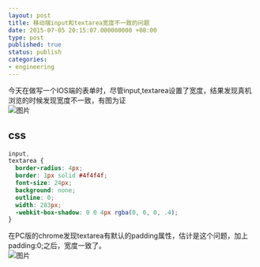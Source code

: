 ```yaml
---
layout: post
title: 移动端input和textarea宽度不一致的问题
date: 2015-07-05 20:15:07.000000000 +08:00
type: post
published: true
status: publish
categories:
- engineering
---
```

今天在做写一个IOS端的表单时，尽管input,textarea设置了宽度，结果发现真机浏览的时候发现宽度不一致，有图为证   
![图片](https://og5r5kasb.qnssl.com/wp-content/uploads/2015/07/IMG_0839.png)

## css

```css
input,
textarea {
  border-radius: 4px;
  border: 1px solid #4f4f4f;
  font-size: 24px;
  background: none;
  outline: 0;
  width: 283px;
  -webkit-box-shadow: 0 0 4px rgba(0, 0, 0, .4);
}
```

在PC版的chrome发现textarea有默认的padding属性，估计是这个问题，加上padding:0;之后，宽度一致了。   
![图片](https://og5r5kasb.qnssl.com/wp-content/uploads/2015/07/IMG_0840.png)
